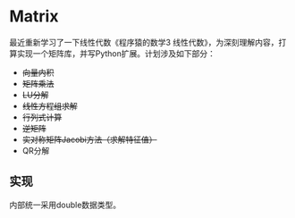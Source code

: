 # Matrix
最近重新学习了一下线性代数《程序猿的数学3 线性代数》，为深刻理解内容，打算实现一个矩阵库，并写Python扩展。计划涉及如下部分：

- ~~向量内积~~
- ~~矩阵乘法~~
- ~~LU分解~~
- ~~线性方程组求解~~
- ~~行列式计算~~
- ~~逆矩阵~~
- ~~实对称矩阵Jacobi方法（求解特征值）~~
- QR分解

## 实现
内部统一采用double数据类型。


